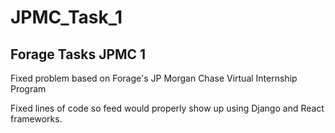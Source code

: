 # JPMC_Task_1

## Forage Tasks JPMC 1


Fixed problem based on Forage's JP Morgan Chase Virtual Internship Program

Fixed lines of code so feed would properly show up using Django and React frameworks. 
